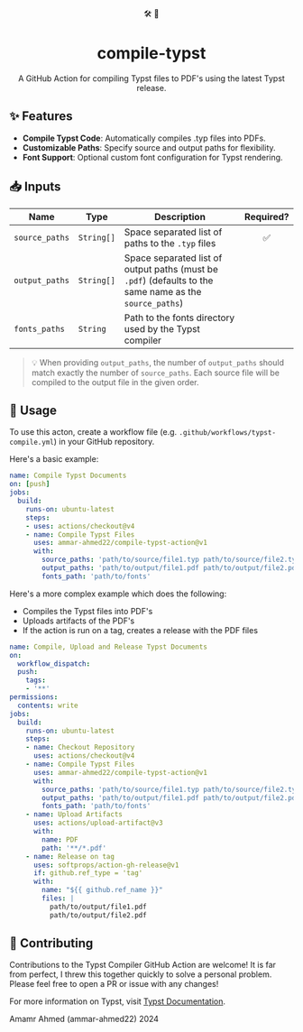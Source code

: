 <div align="center" >

  🛠️ :page_facing_up:

</div>

<h1 align="center">
  compile-typst
</h1>

<p align="center">
  A GitHub Action for compiling Typst files to PDF's using the latest Typst release.
</p>

## ✨ Features
- **Compile Typst Code**: Automatically compiles .typ files into PDFs.
- **Customizable Paths**: Specify source and output paths for flexibility.
- **Font Support**: Optional custom font configuration for Typst rendering.

## 📥 Inputs
| Name            | Type       | Description                                                                                              | Required? |
| --------------- | ---------- | -------------------------------------------------------------------------------------------------------- | :-------: |
| `source_paths`  | `String[]` | Space separated list of paths to the `.typ` files                                                        | ✅        |
| `output_paths`  | `String[]` | Space separated list of output paths (must be `.pdf`) (defaults to the same name as the `source_paths`)  |           |
| `fonts_paths`   | `String`   | Path to the fonts directory used by the Typst compiler                                                   |           |

> 💡 When providing `output_paths`, the number of `output_paths` should match exactly the number of `source_paths`. Each source file will be compiled to the output file in the given order.

## 🤸 Usage

To use this acton, create a workflow file (e.g. `.github/workflows/typst-compile.yml`) in your GitHub repository. 

Here's a basic example: 

```yaml
name: Compile Typst Documents
on: [push]
jobs:
  build:
    runs-on: ubuntu-latest
    steps:
    - uses: actions/checkout@v4
    - name: Compile Typst Files
      uses: ammar-ahmed22/compile-typst-action@v1
      with:
        source_paths: 'path/to/source/file1.typ path/to/source/file2.typ'
        output_paths: 'path/to/output/file1.pdf path/to/output/file2.pdf'
        fonts_path: 'path/to/fonts'
```

Here's a more complex example which does the following:
- Compiles the Typst files into PDF's
- Uploads artifacts of the PDF's
- If the action is run on a tag, creates a release with the PDF files

```yaml
name: Compile, Upload and Release Typst Documents
on:
  workflow_dispatch:
  push:
    tags:
    - '**'
permissions:
  contents: write
jobs:
  build:
    runs-on: ubuntu-latest
    steps:
    - name: Checkout Repository
      uses: actions/checkout@v4
    - name: Compile Typst Files
      uses: ammar-ahmed22/compile-typst-action@v1
      with:
        source_paths: 'path/to/source/file1.typ path/to/source/file2.typ'
        output_paths: 'path/to/output/file1.pdf path/to/output/file2.pdf'
        fonts_path: 'path/to/fonts'
    - name: Upload Artifacts
      uses: actions/upload-artifact@v3
      with:
        name: PDF
        path: '**/*.pdf'
    - name: Release on tag
      uses: softprops/action-gh-release@v1
      if: github.ref_type = 'tag'
      with:
        name: "${{ github.ref_name }}"
        files: |
          path/to/output/file1.pdf
          path/to/output/file2.pdf
```

## 🙌 Contributing
Contributions to the Typst Compiler GitHub Action are welcome! It is far from perfect, I threw  this together quickly to solve a personal problem. Please feel free to open a PR or issue with any changes!

For more information on Typst, visit [Typst Documentation](https://typst.app/docs/).

Amamr Ahmed (ammar-ahmed22) 2024